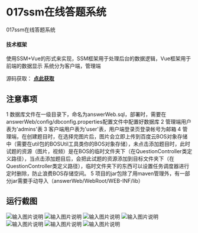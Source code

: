 #  017ssm在线答题系统
017ssm在线答题系统


#### 技术框架
使用SSM+Vue的形式来实现，SSM框架用于处理后台的数据逻辑，Vue框架用于前端的数据显示
系统分为客户端，管理端

源码获取： [**点此获取**](http://www.shuyue.fun/index.php?type=productinfo&id=120) 

## 注意事项
1 数据库文件在一级目录下，命名为answerWeb.sql，部署时，需要在answerWeb/config/dbconfig.properties配置文件中配置好数据库
2 管理端用户表为'admins'表
3 客户端用户表为'user'表，用户端登录页登录帐号为邮箱
4 管理端，在创建题目时，在选择完图片后，图片会立即上传到百度云BOS对象存储中（需要在util包的BOSUtil工具类你的BOS对象存储），未点击添加题目时，此时试题的资源（图片，视频）是在BOS的临时文件夹下（在QuestionController类定义路径），当点击添加题目后，会把此试题的资源添加到目标文件夹下（在QuestionController类定义路径），临时文件夹下的东西可以设置任务调度器进行定时删除，防止浪费BOS存储空间。
5 项目的jar包除了用maven管理外，有一部分jar需要手动导入（answerWeb/WebRoot/WEB-INF/lib）

## 运行截图
![输入图片说明](https://images.gitee.com/uploads/images/2021/0317/093715_b39d728d_863230.png "屏幕截图.png")
![输入图片说明](https://images.gitee.com/uploads/images/2021/0317/093729_54a1679b_863230.png "屏幕截图.png")
![输入图片说明](https://images.gitee.com/uploads/images/2021/0317/093738_370ded2f_863230.png "屏幕截图.png")
![输入图片说明](https://images.gitee.com/uploads/images/2021/0317/093747_bff93d59_863230.png "屏幕截图.png")
![输入图片说明](https://images.gitee.com/uploads/images/2021/0317/093755_e4df428b_863230.png "屏幕截图.png")
![输入图片说明](https://images.gitee.com/uploads/images/2021/0317/093802_aea5799f_863230.png "屏幕截图.png")
![输入图片说明](https://images.gitee.com/uploads/images/2021/0317/093812_041a1d96_863230.png "屏幕截图.png")


